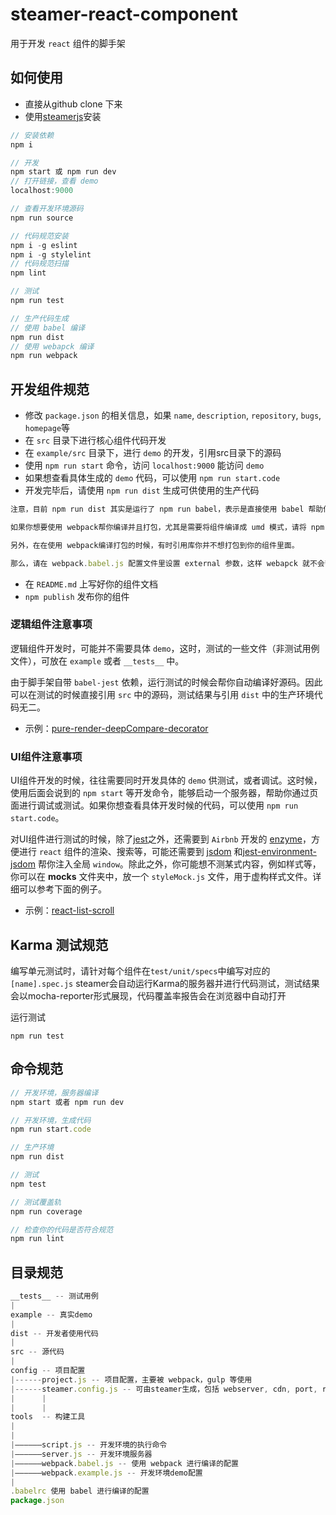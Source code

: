 # steamer-react-component

用于开发 `react` 组件的脚手架

## 如何使用

* 直接从github clone 下来
* 使用[steamerjs](https://github.com/SteamerTeam/steamerjs)安装

```javascript
// 安装依赖
npm i

// 开发
npm start 或 npm run dev
// 打开链接，查看 demo
localhost:9000

// 查看开发环境源码
npm run source

// 代码规范安装
npm i -g eslint
npm i -g stylelint
// 代码规范扫描
npm lint

// 测试
npm run test

// 生产代码生成
// 使用 babel 编译
npm run dist
// 使用 webapck 编译
npm run webpack

```

## 开发组件规范

* 修改 `package.json` 的相关信息，如果 `name`, `description`, `repository`, `bugs`, `homepage`等
* 在 `src` 目录下进行核心组件代码开发
* 在 `example/src` 目录下，进行 `demo` 的开发，引用src目录下的源码
* 使用 `npm run start` 命令，访问 `localhost:9000` 能访问 `demo`
* 如果想查看具体生成的 `demo` 代码，可以使用 `npm run start.code`
* 开发完毕后，请使用 `npm run dist` 生成可供使用的生产代码
```javascript
注意，目前 npm run dist 其实是运行了 npm run babel，表示是直接使用 babel 帮助你进行编译。

如果你想要使用 webpack帮你编译并且打包，尤其是需要将组件编译成 umd 模式，请将 npm run dist 的命令内容改为 npm run webpack。

另外，在在使用 webpack编译打包的时候，有时引用库你并不想打包到你的组件里面。

那么，请在 webpack.babel.js 配置文件里设置 external 参数，这样 webapck 就不会帮你将这些 external 的库打包进组件里面。
```
* 在 `README.md` 上写好你的组件文档
* `npm publish` 发布你的组件

### 逻辑组件注意事项

逻辑组件开发时，可能并不需要具体 `demo`，这时，测试的一些文件（非测试用例文件），可放在 `example` 或者 `__tests__` 中。

由于脚手架自带 `babel-jest` 依赖，运行测试的时候会帮你自动编译好源码。因此可以在测试的时候直接引用 `src` 中的源码，测试结果与引用 `dist` 中的生产环境代码无二。

- 示例：[pure-render-deepCompare-decorator](https://github.com/SteamerTeam/pure-render-deepCompare-decorator)

### UI组件注意事项

UI组件开发的时候，往往需要同时开发具体的 `demo` 供测试，或者调试。这时候，使用后面会说到的 `npm start` 等开发命令，能够启动一个服务器，帮助你通过页面进行调试或测试。如果你想查看具体开发时候的代码，可以使用 `npm run start.code`。

对UI组件进行测试的时候，除了[jest](https://github.com/facebook/jest)之外，还需要到 `Airbnb` 开发的 [enzyme](https://github.com/airbnb/enzyme)，方便进行 `react` 组件的渲染、搜索等，可能还需要到 [jsdom](https://github.com/tmpvar/jsdom) 和[jest-environment-jsdom](https://github.com/facebook/jest/tree/master/packages/jest-environment-jsdom) 帮你注入全局 `window`。除此之外，你可能想不测某式内容，例如样式等，你可以在 __mocks__ 文件夹中，放一个 `styleMock.js` 文件，用于虚构样式文件。详细可以参考下面的例子。

- 示例：[react-list-scroll](https://github.com/SteamerTeam/react-list-scroll)

## Karma 测试规范

编写单元测试时，请针对每个组件在`test/unit/specs`中编写对应的`[name].spec.js`
steamer会自动运行Karma的服务器并进行代码测试，测试结果会以mocha-reporter形式展现，代码覆盖率报告会在浏览器中自动打开

运行测试
```shell
npm run test
```



## 命令规范

```javascript
// 开发环境，服务器编译
npm start 或者 npm run dev

// 开发环境，生成代码
npm run start.code

// 生产环境
npm run dist

// 测试
npm test

// 测试覆盖轨
npm run coverage

// 检查你的代码是否符合规范
npm run lint
```


## 目录规范

```javascript
__tests__ -- 测试用例
|
example -- 真实demo
|
dist -- 开发者使用代码
|
src -- 源代码
|
config -- 项目配置
|------project.js -- 项目配置，主要被 webpack，gulp 等使用
|------steamer.config.js -- 可由steamer生成，包括 webserver, cdn, port, route 等
|      |
|      |
tools  -- 构建工具
|
|
|——————script.js -- 开发环境的执行命令
|——————server.js -- 开发环境服务器
|——————webpack.babel.js -- 使用 webpack 进行编译的配置
|——————webpack.example.js -- 开发环境demo配置
|
.babelrc 使用 babel 进行编译的配置
package.json
```